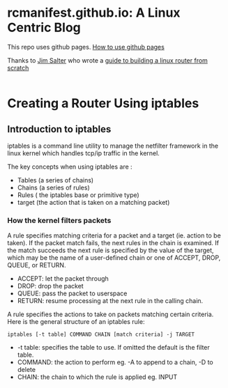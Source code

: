 


# rcmanifest.github.io: A Linux Centric Blog

This repo uses github pages. [How to use github pages](https://docs.github.com/en/pages/getting-started-with-github-pages/creating-a-github-pages-site)

Thanks to [Jim Salter](https://arstechnica.com/author/jimsalter/) who wrote a [guide to building a linux router from scratch](https://arstechnica.com/gadgets/2016/04/the-ars-guide-to-building-a-linux-router-from-scratch/)
<br>
<br>  
# Creating a Router Using iptables

## Introduction to iptables

iptables is a command line utility to manage the netfilter framework in the linux kernel which handles tcp/ip traffic in the kernel.

The key concepts when using iptables are :
- Tables (a series of chains)
- Chains (a series of rules)
- Rules ( the iptables base or primitive type)
- target (the action that is taken on a matching packet)

### How the kernel filters packets
A rule specifies matching criteria for a packet and a target (ie. action to be taken).  If the packet match fails, the next rules in the chain is examined.  If the match succeeds the next rule is specified by the value of the target, which may be the name of a user-defined chain or one of ACCEPT, DROP, QUEUE, or RETURN.
- ACCEPT: let the packet through
- DROP: drop the packet
- QUEUE: pass the packet to userspace
- RETURN: resume processing at the next rule in the calling chain.

A rule specifies the actions to take on packets matching certain criteria.  Here is the general structure of an iptables rule:

`iptables [-t table] COMMAND CHAIN [match criteria] -j TARGET`
- -t table: specifies the table to use.  If omitted the default is the filter table.
- COMMAND: the action to perform eg. -A to append to a chain, -D to delete
- CHAIN: the chain to which the rule is applied eg. INPUT
